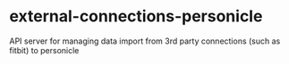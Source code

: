 # external-connections-personicle
API server for managing data import from 3rd party connections (such as fitbit) to personicle
